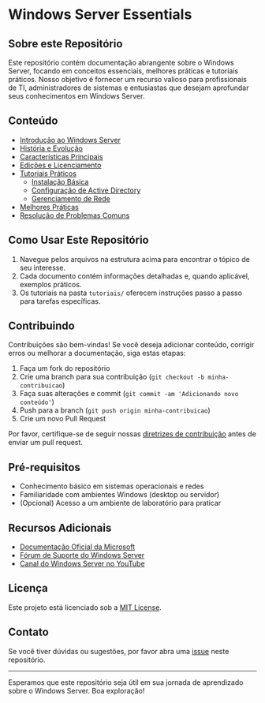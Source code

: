 # Windows Server Essentials

## Sobre este Repositório

Este repositório contém documentação abrangente sobre o Windows Server, focando em conceitos essenciais, melhores práticas e tutoriais práticos. Nosso objetivo é fornecer um recurso valioso para profissionais de TI, administradores de sistemas e entusiastas que desejam aprofundar seus conhecimentos em Windows Server.

## Conteúdo

- [Introdução ao Windows Server](docs/introducao.md)
- [História e Evolução](docs/historia.md)
- [Características Principais](docs/caracteristicas.md)
- [Edições e Licenciamento](docs/edicoes-licenciamento.md)
- [Tutoriais Práticos](tutoriais/)
  - [Instalação Básica](tutoriais/instalacao-basica.md)
  - [Configuração de Active Directory](tutoriais/config-active-directory.md)
  - [Gerenciamento de Rede](tutoriais/gerenciamento-rede.md)
- [Melhores Práticas](docs/melhores-praticas.md)
- [Resolução de Problemas Comuns](docs/resolucao-problemas.md)

## Como Usar Este Repositório

1. Navegue pelos arquivos na estrutura acima para encontrar o tópico de seu interesse.
2. Cada documento contém informações detalhadas e, quando aplicável, exemplos práticos.
3. Os tutoriais na pasta `tutoriais/` oferecem instruções passo a passo para tarefas específicas.

## Contribuindo

Contribuições são bem-vindas! Se você deseja adicionar conteúdo, corrigir erros ou melhorar a documentação, siga estas etapas:

1. Faça um fork do repositório
2. Crie uma branch para sua contribuição (`git checkout -b minha-contribuicao`)
3. Faça suas alterações e commit (`git commit -am 'Adicionando novo conteúdo'`)
4. Push para a branch (`git push origin minha-contribuicao`)
5. Crie um novo Pull Request

Por favor, certifique-se de seguir nossas [diretrizes de contribuição](CONTRIBUTING.md) antes de enviar um pull request.

## Pré-requisitos

- Conhecimento básico em sistemas operacionais e redes
- Familiaridade com ambientes Windows (desktop ou servidor)
- (Opcional) Acesso a um ambiente de laboratório para praticar

## Recursos Adicionais

- [Documentação Oficial da Microsoft](https://docs.microsoft.com/en-us/windows-server/)
- [Fórum de Suporte do Windows Server](https://social.technet.microsoft.com/Forums/en-US/home?category=windowsserver)
- [Canal do Windows Server no YouTube](https://www.youtube.com/channel/UCL7wy-iy_V76xxPnrIzGOZQ)

## Licença

Este projeto está licenciado sob a [MIT License](LICENSE).

## Contato

Se você tiver dúvidas ou sugestões, por favor abra uma [issue](https://github.com/seu-usuario/windows-server-essentials/issues) neste repositório.

---

Esperamos que este repositório seja útil em sua jornada de aprendizado sobre o Windows Server. Boa exploração!

